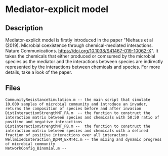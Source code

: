 # Mediator-explicit model

## Description 
Mediator-explicit model is firstly introduced in the paper "Niehaus et al (2019). Microbial coexistence through chemical-mediated interactions. Nature Communications. https://doi.org/10.1038/S41467-019-10062-X". It takes the chemicals that either produced or comsumed by the microbial species as the mediator and the interactions between species are indirectly represented by the interactions between chemicals and species. For more details, take a look of the paper.

## Files

    CommunityResistanceSimulation.m -- the main script that simulate 10,000 samples of microbial community and introduce an invader, returns the composition of species before and after invasion
    DistInteractionStrengthMT_PA.m  -- the function to construct the interaction matrix between species and chemicals with 50:50 ratio of positive and negative interactions
    DistInteractionStrengthMT_PB.m --  the function to construct the interaction matrix between species and chemicals with a defined fraction of positive interactions over all interacions
    WellmixedInteraction_DpMM_ExMT4C.m -- the mixing and dynamic progress of microbial community 
    NetworkConfig_Binomial.m -- 



